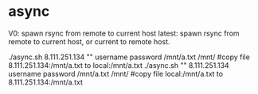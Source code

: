 # async

V0: spawn rsync from remote to current host
latest: spawn rsync from remote to current host, or current to remote host.

./async.sh 8.111.251.134 "" username password /mnt/a.txt /mnt/	#copy file 8.111.251.134:/mnt/a.txt to local:/mnt/a.txt
./async.sh "" 8.111.251.134 username password /mnt/a.txt /mnt/	#copy file local:/mnt/a.txt to 8.111.251.134:/mnt/a.txt
